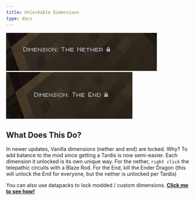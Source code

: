 ```yaml
---
title: Unlockable Dimensions
type: docs
---
```

   
![dim](images/nether.png)   
 ![dim](images/end.png)

## What Does This Do?
In newer updates, Vanilla dimensions (nether and end) are locked. Why? To add balance to the mod since getting a Tardis is now semi-easier. Each dimension it unlocked is its own unique way. For the nether, `right click` the telepathic circuits with a Blaze Rod. For the End, kill the Ender Dragon (this will unlock the End for everyone, but the nether is unlocked per Tardis)

You can also use datapacks to lock modded / custom dimensions.  [**Click me to see how!**](../datapacks/unlocking.md)